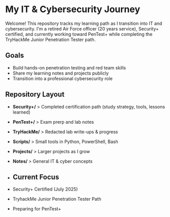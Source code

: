 # My IT & Cybersecurity Journey

Welcome! This repository tracks my learning path as I transition into IT and cybersecurity.
I'm a retired Air Force officer (20 years service), Security+ certified, and currently working toward PenTest+ while completing the TryHackMe Junior Penetration Tester path.

## Goals
- Build hands-on penetration testing and red team skills
- Share my learning notes and projects publicly
- Transition into a professional cybersecurity role

## Repository Layout
- **Security+/** > Completed certification path (study strategy, tools, lessons learned)
- **PenTest+/** > Exam prerp and lab notes
- **TryHackMe/** > Redacted lab write-ups & progress
- **Scripts/** > Small tools in Python, PowerShell, Bash
- **Projects/** > Larger projects as I grow
- **Notes/** > General IT & cyber concepts

- ## Current Focus
- Security+ Certified (July 2025)
- TryhackMe Junior Penetration Tester Path
- Preparing for PenTest+
